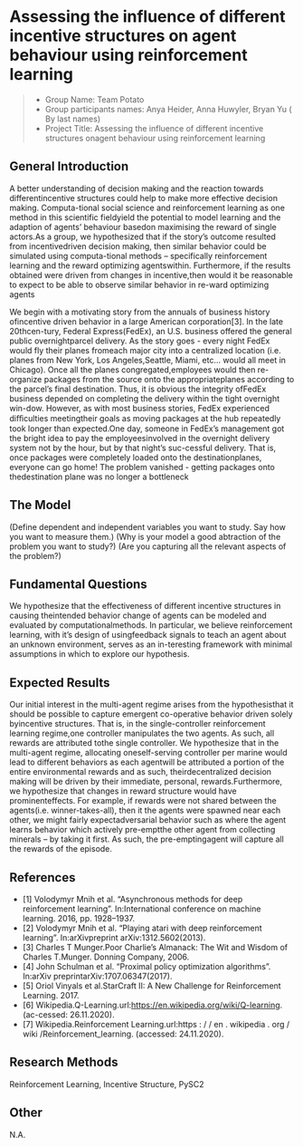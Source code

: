 # Assessing the influence of different incentive structures on agent behaviour using reinforcement learning

> * Group Name: Team Potato
> * Group participants names: Anya Heider, Anna Huwyler, Bryan Yu ( By last names)
> * Project Title: Assessing the influence of different incentive structures onagent behaviour using reinforcement learning

## General Introduction

A better understanding of decision making and the reaction towards differentincentive structures could help to make more effective decision making. Computa-tional social science and reinforcement learning as one method in this scientific fieldyield the potential to model learning and the adaption of agents’ behaviour basedon maximising the reward of single actors.As a group, we hypothesized that if the story’s outcome resulted from incentivedriven decision making, then similar behavior could be simulated using computa-tional methods – specifically reinforcement learning and the reward optimizing agentswithin. Furthermore, if the results obtained were driven from changes in incentive,then would it be reasonable to expect to be able to observe similar behavior in re-ward optimizing agents

We begin with a motivating story from the annuals of business history ofincentive driven behavior in a large American corporation[3]. In the late 20thcen-tury, Federal Express(FedEx), an U.S. business offered the general public overnightparcel delivery. As the story goes - every night FedEx would fly their planes fromeach major city into a centralized location (i.e. planes from New York, Los Angeles,Seattle, Miami, etc... would all meet in Chicago). Once all the planes congregated,employees would then re-organize packages from the source onto the appropriateplanes according to the parcel’s final destination. Thus, it is obvious the integrity ofFedEx business depended on completing the delivery within the tight overnight win-dow. However, as with most business stories, FedEx experienced diﬀiculties meetingtheir goals as moving packages at the hub repeatedly took longer than expected.One day, someone in FedEx’s management got the bright idea to pay the employeesinvolved in the overnight delivery system not by the hour, but by that night’s suc-cessful delivery. That is, once packages were completely loaded onto the destinationplanes, everyone can go home! The problem vanished - getting packages onto thedestination plane was no longer a bottleneck


## The Model


(Define dependent and independent variables you want to study. Say how you want to measure them.) (Why is your model a good abtraction of the problem you want to study?) (Are you capturing all the relevant aspects of the problem?)


## Fundamental Questions
We hypothesize that the effectiveness of different incentive structures in causing theintended behavior change of agents can be modeled and evaluated by computationalmethods. In particular, we believe reinforcement learning, with it’s design of usingfeedback signals to teach an agent about an unknown environment, serves as an in-teresting framework with minimal assumptions in which to explore our hypothesis.


## Expected Results
Our initial interest in the multi-agent regime arises from the hypothesisthat it should be possible to capture emergent co-operative behavior driven solely byincentive structures. That is, in the single-controller reinforcement learning regime,one controller manipulates the two agents. As such, all rewards are attributed tothe single controller. We hypothesize that in the multi-agent regime, allocating oneself-serving controller per marine would lead to different behaviors as each agentwill be attributed a portion of the entire environmental rewards and as such, theirdecentralized decision making will be driven by their immediate, personal, rewards.Furthermore, we hypothesize that changes in reward structure would have prominenteffects. For example, if rewards were not shared between the agents(i.e. winner-takes-all), then it the agents were spawned near each other, we might fairly expectadversarial behavior such as where the agent learns behavior which actively pre-emptthe other agent from collecting minerals – by taking it first. As such, the pre-emptingagent will capture all the rewards of the episode.


## References 
* <a id="1">[1] </a> Volodymyr Mnih et al. “Asynchronous methods for deep reinforcement learning”. In:International conference on machine learning. 2016, pp. 1928–1937. 
* <a id="2">[2] </a> Volodymyr Mnih et al. “Playing atari with deep reinforcement learning”. In:arXivpreprint arXiv:1312.5602(2013).
* <a id="3">[3] </a> Charles T Munger.Poor Charlie’s Almanack: The Wit and Wisdom of Charles T.Munger. Donning Company, 2006.
* <a id="4">[4] </a> John Schulman et al. “Proximal policy optimization algorithms”. In:arXiv preprintarXiv:1707.06347(2017).
* <a id="5">[5] </a> Oriol Vinyals et al.StarCraft II: A New Challenge for Reinforcement Learning. 2017.
* <a id="6">[6] </a> Wikipedia.Q-Learning.url:https://en.wikipedia.org/wiki/Q-learning. (ac-cessed: 26.11.2020).
* <a id="7">[7] </a> Wikipedia.Reinforcement  Learning.url:https : / / en . wikipedia . org / wiki /Reinforcement_learning. (accessed: 24.11.2020).




## Research Methods
Reinforcement Learning, Incentive Structure, PySC2


## Other
N.A.
